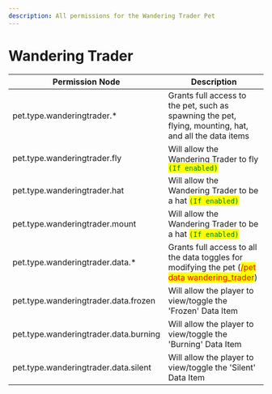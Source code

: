 ```yaml
---
description: All permissions for the Wandering Trader Pet
---
```



# Wandering Trader
| Permission Node | Description |
| - | - |
| pet.type.wanderingtrader.* | Grants full access to the pet, such as spawning the pet, flying, mounting, hat, and all the data items |
| pet.type.wanderingtrader.fly | Will allow the Wandering Trader to fly <mark style="color:green;">`(If enabled)`</mark> |
| pet.type.wanderingtrader.hat | Will allow the Wandering Trader to be a hat <mark style="color:green;">`(If enabled)`</mark> |
| pet.type.wanderingtrader.mount | Will allow the Wandering Trader to be a hat <mark style="color:green;">`(If enabled)`</mark> |
| pet.type.wanderingtrader.data.* | Grants full access to all the data toggles for modifying the pet (<mark style="color:red;">/pet data wandering_trader</mark>) |
| pet.type.wanderingtrader.data.frozen | Will allow the player to view/toggle the 'Frozen' Data Item |
| pet.type.wanderingtrader.data.burning | Will allow the player to view/toggle the 'Burning' Data Item |
| pet.type.wanderingtrader.data.silent | Will allow the player to view/toggle the 'Silent' Data Item |

